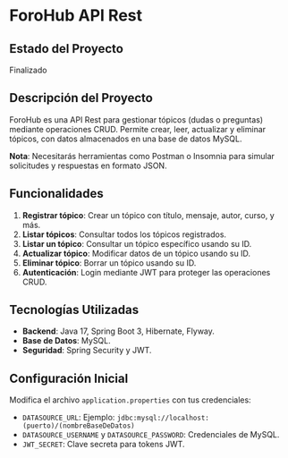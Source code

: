 #  ForoHub API Rest

## Estado del Proyecto
Finalizado

## Descripción del Proyecto
ForoHub es una API Rest para gestionar tópicos (dudas o preguntas) mediante operaciones CRUD. Permite crear, leer, actualizar y eliminar tópicos, con datos almacenados en una base de datos MySQL.

**Nota**: Necesitarás herramientas como Postman o Insomnia para simular solicitudes y respuestas en formato JSON.

## Funcionalidades
1. **Registrar tópico**: Crear un tópico con título, mensaje, autor, curso, y más.
2. **Listar tópicos**: Consultar todos los tópicos registrados.
3. **Listar un tópico**: Consultar un tópico específico usando su ID.
4. **Actualizar tópico**: Modificar datos de un tópico usando su ID.
5. **Eliminar tópico**: Borrar un tópico usando su ID.
6. **Autenticación**: Login mediante JWT para proteger las operaciones CRUD.

## Tecnologías Utilizadas
- **Backend**: Java 17, Spring Boot 3, Hibernate, Flyway.
- **Base de Datos**: MySQL.
- **Seguridad**: Spring Security y JWT.

## Configuración Inicial
Modifica el archivo `application.properties` con tus credenciales:
- `DATASOURCE_URL`: Ejemplo: `jdbc:mysql://localhost:(puerto)/(nombreBaseDeDatos)`
- `DATASOURCE_USERNAME` y `DATASOURCE_PASSWORD`: Credenciales de MySQL.
- `JWT_SECRET`: Clave secreta para tokens JWT.

 
